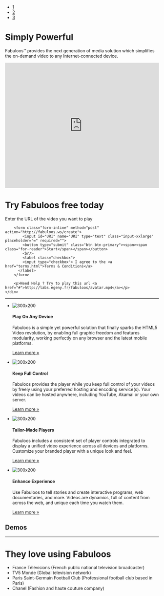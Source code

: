 <ul class="nav nav-tabs">
  <li><a href="#demo1" data-toggle="tab">1</a></li>
  <li><a href="#demo2" data-toggle="tab">2</a></li>
  <li><a href="#demo3" data-toggle="tab">3</a></li>
</ul>

<div class="tab-content">
	<div class="tab-pane active" id="demo1">
		<div class="jumbotron">
		        <h1>Simply Powerful</h1>
		        <p class="lead">Fabuloos&trade; provides the next generation of media solution which simplifies the on-demand video to any Internet-connected device.</p>
		</div>
	</div>
	<div class="tab-pane" id="demo2">
		<iframe src="http://fabuloos.ws/SpXhYq" width="100%" height="410" frameborder="0" webkitallowfullscreen mozallowfullscreen msallowfullscreen allowfullscreen></iframe>
	</div>
	<div class="tab-pane" id="demo3">
		<h1>Try Fabuloos free today</h1>
		<p class="lead">Enter the URL of the video you want to play</p>

		<form class="form-inline" method="post" action="http://fabuloos.ws/create">
			<input id="URI" name="URI" type="text" class="input-xxlarge" placeholder="∞" required="">
			<button type="submit" class="btn btn-primary"><span><span class="for-reader">Start</span></span></button>
			<br/>
			<label class="checkbox">
		    <input type="checkbox"> I agree to the <a href="terms.html">Terms & Conditions</a>
		  </label>
		</form>

		<p>Need Help ? Try to play this url <a href="#">http://labs.egeny.fr/fabuloos/avatar.mp4</a></p>
	</div>
</div>
<script>
  $(function () {
    $('#myTab a:last').tab('show');
  })
</script>
<hr/>
<div class="row-fluid">
	<ul class="thumbnails">
	              <li class="span3">
	                <div class="thumbnail">
	                  <img data-src="holder.js/300x200" alt="300x200" src="http://local.static.fabuloos.org/img/thumb.png">
	                  <div class="caption">
				          <h4>Play On Any Device</h4>
				          <p>Fabuloos is a simple yet powerful solution that finally sparks the HTML5 Video revolution, by enabling full graphic freedom and features modularity, working perfectly on any browser and the latest mobile platforms.</p>
				          <p><a class="btn" href="/tour.html">Learn more »</a></p>
	                  </div>
	                </div>
	              </li>
	              <li class="span3">
	                <div class="thumbnail">
	                  <img data-src="holder.js/300x200" alt="300x200" src="http://local.static.fabuloos.org/img/thumb.png">
	                  <div class="caption">
				         <h4>Keep Full Control</h4>
				          <p>Fabuloos provides the player while you keep full control of your videos by freely using your preferred hosting and encoding service(s). Your videos can be hosted anywhere, including YouTube, Akamai or your own server.</p>
				          <p><a class="btn" href="/tour.html">Learn more »</a></p>
	                  </div>
	                </div>
	              </li>
	              <li class="span3">
	                <div class="thumbnail">
	                  <img data-src="holder.js/300x200" alt="300x200" src="http://local.static.fabuloos.org/img/thumb.png">
	                  <div class="caption">
				          <h4>Tailor-Made Players</h4>
				          <p>Fabuloos includes a consistent set of player controls integrated to display a unified video experience across all devices and platforms. Customize your branded player with a unique look and feel. </p>
				          <p><a class="btn" href="/tour.html">Learn more »</a></p>
	                  </div>
	                </div>
	              </li>
	              <li class="span3">
	                <div class="thumbnail">
	                  <img data-src="holder.js/300x200" alt="300x200" src="http://local.static.fabuloos.org/img/thumb.png">
	                  <div class="caption">
						<h4>Enhance Experience</h4>
						<p>Use Fabuloos to tell stories and create interactive programs, web documentaries, and more. Videos are dynamics, full of content from across the web, and unique each time you watch them.</p>
			          <p><a class="btn" href="/tour.html">Learn more »</a></p>
	                  </div>
	                </div>
	              </li>	
	            </ul>

</div>

<h2>Demos</h2>



<hr />


# They love using Fabuloos

* France Télévisions (French public national television broadcaster)
* TV5 Monde (Global television network)
* Paris Saint-Germain Football Club (Professional football club based in Paris)
* Chanel (Fashion and haute couture company)